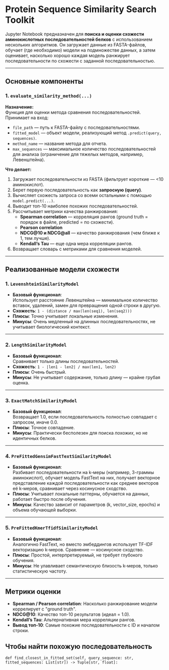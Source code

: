# Protein Sequence Similarity Search Toolkit

Jupyter Notebook предназначен для **поиска и оценки схожести аминокислотных последовательностей белков** с использованием нескольких алгоритмов. Он загружает данные из FASTA-файлов, обучает (где необходимо) модели на подмножестве данных, а затем оценивает, насколько хорошо каждая модель ранжирует последовательности по схожести с заданной последовательностью.

---

## Основные компоненты

### 1. `evaluate_similarity_method(...)`

**Назначение:**  
Функция для оценки метода сравнения последовательностей. Принимает на вход:

- `file_path` — путь к FASTA-файлу с последовательностями.
- `fitted_model` — объект модели, реализующий метод `.predict(query, sequences)`.
- `method_name` — название метода для отчета.
- `max_sequences` — максимальное количество последовательностей для анализа (ограничение для тяжелых методов, например, Левенштейна).

**Что делает:**

1. Загружает последовательности из FASTA (фильтрует короткие — <10 аминокислот).
2. Берет первую последовательность как **запросную (query)**.
3. Вычисляет схожесть запроса со всеми остальными с помощью `model.predict(...)`.
4. Выводит топ-10 наиболее похожих последовательностей.
5. Рассчитывает метрики качества ранжирования:
   - **Spearman correlation** — корреляция рангов (ground truth = порядок в файле, predicted = по схожести).
   - **Pearson correlation**
   - **NDCG@10 и NDCG@all** — качество ранжирования (чем ближе к 1, тем лучше).
   - **Kendall’s Tau** — еще одна мера корреляции рангов.
6. Возвращает словарь с метриками для сравнения моделей.

---

## Реализованные модели схожести

### 1. `LevenshteinSimilarityModel`

- **Базовый функционал**:  
  Использует расстояние Левенштейна — минимальное количество вставок, удалений, замен для превращения одной строки в другую.
- **Схожесть**: `1 - (distance / max(len(seq1), len(seq2)))`
- **Плюсы**: Точно учитывает локальные изменения.
- **Минусы**: Очень медленный на длинных последовательностях, не учитывает биологический контекст.

---

### 2. `LengthSimilarityModel`

- **Базовый функционал**:  
  Сравнивает только длины последовательностей.
- **Схожесть**: `1 - |len1 - len2| / max(len1, len2)`
- **Плюсы**: Очень быстрый.
- **Минусы**: Не учитывает содержание, только длину — крайне грубая оценка.

---

### 3. `ExactMatchSimilarityModel`

- **Базовый функционал**:  
  Возвращает 1.0, если последовательность полностью совпадает с запросом, иначе 0.0.
- **Плюсы**: Точное совпадение.
- **Минусы**: Практически бесполезен для поиска *похожих*, но не идентичных белков.

---

### 4. `PreFittedGensimFastTextSimilarityModel`

- **Базовый функционал**:  
  Разбивает последовательности на k-меры (например, 3-граммы аминокислот), обучает модель FastText на них, получает векторное представление каждой последовательности как среднее векторов её k-меров, сравнивает через косинусное сходство.
- **Плюсы**: Учитывает локальные паттерны, обучается на данных, работает быстро после обучения.
- **Минусы**: Качество зависит от параметров (k, vector_size, epochs) и объема обучающей выборки.

---

### 5. `PreFittedKmerTfidfSimilarityModel`

- **Базовый функционал**:  
  Аналогично FastText, но вместо эмбеддингов использует TF-IDF векторизацию k-меров. Сравнение — косинусное сходство.
- **Плюсы**: Простой, интерпретируемый, не требует глубокого обучения.
- **Минусы**: Не улавливает семантическую близость k-меров, только статистическую частоту.

---

## Метрики оценки

- **Spearman / Pearson correlation**: Насколько ранжирование модели коррелирует с "ground truth".
- **NDCG@10**: Качество топ-10 результатов (идеал = 1.0).
- **Kendall’s Tau**: Альтернативная мера корреляции рангов.
- **Вывод топ-10**: Самые похожие последовательности с ID и началом строки.

## Чтобы найти похожую последовательность 

    def find_closest_in_fitted_set(self, query_sequence: str, fitted_sequences: List[str]) -> Tuple[str, float]:
